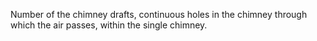 ﻿Number of the chimney drafts, continuous holes in the chimney through which the air passes, within the single chimney.